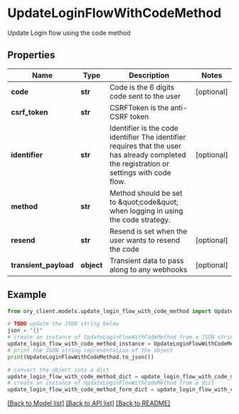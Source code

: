 # UpdateLoginFlowWithCodeMethod

Update Login flow using the code method

## Properties

Name | Type | Description | Notes
------------ | ------------- | ------------- | -------------
**code** | **str** | Code is the 6 digits code sent to the user | [optional] 
**csrf_token** | **str** | CSRFToken is the anti-CSRF token | 
**identifier** | **str** | Identifier is the code identifier The identifier requires that the user has already completed the registration or settings with code flow. | [optional] 
**method** | **str** | Method should be set to \&quot;code\&quot; when logging in using the code strategy. | 
**resend** | **str** | Resend is set when the user wants to resend the code | [optional] 
**transient_payload** | **object** | Transient data to pass along to any webhooks | [optional] 

## Example

```python
from ory_client.models.update_login_flow_with_code_method import UpdateLoginFlowWithCodeMethod

# TODO update the JSON string below
json = "{}"
# create an instance of UpdateLoginFlowWithCodeMethod from a JSON string
update_login_flow_with_code_method_instance = UpdateLoginFlowWithCodeMethod.from_json(json)
# print the JSON string representation of the object
print(UpdateLoginFlowWithCodeMethod.to_json())

# convert the object into a dict
update_login_flow_with_code_method_dict = update_login_flow_with_code_method_instance.to_dict()
# create an instance of UpdateLoginFlowWithCodeMethod from a dict
update_login_flow_with_code_method_form_dict = update_login_flow_with_code_method.from_dict(update_login_flow_with_code_method_dict)
```
[[Back to Model list]](../README.md#documentation-for-models) [[Back to API list]](../README.md#documentation-for-api-endpoints) [[Back to README]](../README.md)


